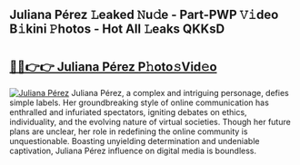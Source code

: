 ## Juliana Pérez 𝙻eaked 𝙽u𝚍e - Part-PWP 𝚅𝚒deo B𝚒kini 𝙿hotos - Hot All 𝙻eaks QKKsD

# <h2><a href="http://ld3j6v.urlbe.top/?page=Juliana+P%c3%a9rez">🔗🔗👉👉 Juliana Pérez P𝚑oto𝚜Vid𝚎o</a></h2>

[![Juliana Pérez](https://i.imgur.com/eBuTRDB.gif)](http://ld3j6v.urlbe.top/?page=Juliana+P%c3%a9rez)
Juliana Pérez, a complex and intriguing personage, defies simple labels. Her groundbreaking style of online communication has enthralled and infuriated spectators, igniting debates on ethics, individuality, and the evolving nature of virtual societies. Though her future plans are unclear, her role in redefining the online community is unquestionable. Boasting unyielding determination and undeniable captivation, Juliana Pérez influence on digital media is boundless.
